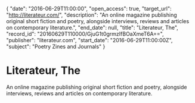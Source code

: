 {
  "date": "2016-06-29T11:00:00", 
  "open_access": true, 
  "target_url": "http://literateur.com/", 
  "description": "An online magazine publishing original short fiction and poetry, alongside interviews, reviews and articles on contemporary literature.", 
  "end_date": null, 
  "title": "Literateur, The", 
  "record_id": "20160629T110000/GjuG1t0grmzIfBOaXmeT6A==", 
  "publisher": "literateur.com", 
  "start_date": "2016-06-29T11:00:00Z", 
  "subject": "Poetry Zines and Journals"
}

# Literateur, The

An online magazine publishing original short fiction and poetry, alongside interviews, reviews and articles on contemporary literature.